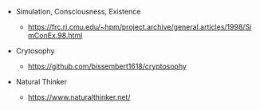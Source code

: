 * Simulation, Consciousness, Existence
  * https://frc.ri.cmu.edu/~hpm/project.archive/general.articles/1998/SimConEx.98.html

* Crytosophy
  * https://github.com/bissembert1618/cryptosophy

* Natural Thinker
  * https://www.naturalthinker.net/

